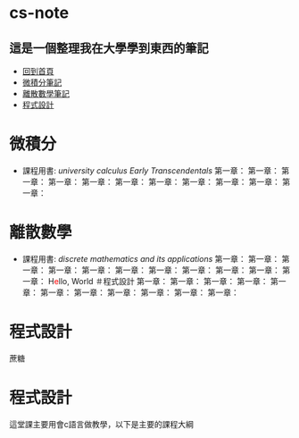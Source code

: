 # cs-note
## 這是一個整理我在大學學到東西的筆記
- [回到首頁](#top)
- [微積分筆記](#微積分)
- [離散數學筆記](#離散數學)
- [程式設計](#程式設計)
# 微積分
- 課程用書:  *university calculus Early Transcendentals*
第一章：
第一章：
第一章：
第一章：
第一章：
第一章：
第一章：
第一章：
第一章：
第一章：
第一章：
# 離散數學
- 課程用書: *discrete mathematics and its applications*
第一章：
第一章：
第一章：
第一章：
第一章：
第一章：
第一章：
第一章：
第一章：
第一章：
第一章：
H<font color="#f00">e</font>llo, World
＃程式設計
第一章：
第一章：
第一章：
第一章：
第一章：
第一章：
第一章：
第一章：
第一章：
第一章：
第一章：
# 程式設計
蔗糖
# 程式設計
這堂課主要用會c語言做教學，以下是主要的課程大綱

